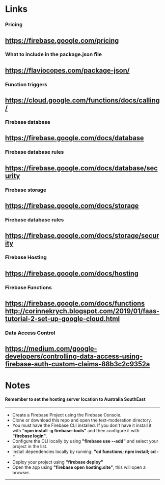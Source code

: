 # Links

### Pricing
https://firebase.google.com/pricing
--------------------------------------------------

### What to include in the package.json file
https://flaviocopes.com/package-json/
---------------------------------------------------

### Function triggers
https://cloud.google.com/functions/docs/calling/
--------------------------------------------------

### Firebase database 
https://firebase.google.com/docs/database
--------------------------------------------------

### Firebase database rules 
https://firebase.google.com/docs/database/security
-------------------------------------------------

### Firebase storage  
https://firebase.google.com/docs/storage
--------------------------------------------------

### Firebase database rules 
https://firebase.google.com/docs/storage/security
--------------------------------------------------

### Firebase Hosting 
https://firebase.google.com/docs/hosting
-------------------------------------------------

### Firebase Functions
https://firebase.google.com/docs/functions
http://corinnekrych.blogspot.com/2019/01/faas-tutorial-2-set-up-google-cloud.html
-----------------------------------------------

### Data Access Control 
https://medium.com/google-developers/controlling-data-access-using-firebase-auth-custom-claims-88b3c2c9352a
-------------------------------------------------

# Notes

#### Remember to set the hosting server location to Australia SouthEast

------------------------------------------------

* Create a Firebase Project using the Firebase Console.
* Clone or download this repo and open the text-moderation directory.
* You must have the Firebase CLI installed. If you don't have it install it with **"npm install -g firebase-tools"** and then configure it with **"firebase login"**.
* Configure the CLI locally by using **"firebase use --add"** and select your project in the list.
* Install dependencies locally by running: **"cd functions; npm install; cd -"**
* Deploy your project using **"firebase deploy"**
* Open the app using **"firebase open hosting:site"**, this will open a browser.

--------------------------------------------------




